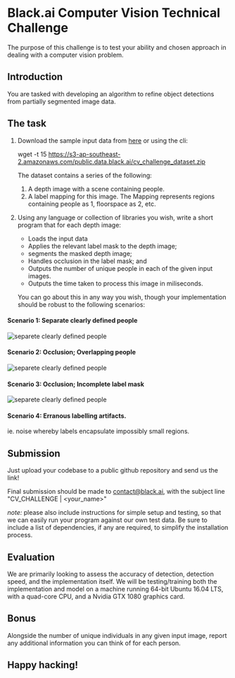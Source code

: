 # Black.ai Computer Vision Technical Challenge
The purpose of this challenge is to test your ability and chosen approach in dealing with a computer vision problem. 

## Introduction
You are tasked with developing an algorithm to refine object detections from partially segmented image data.   

## The task

1. Download the sample input data from [here]() or using the cli:

    wget -t 15 https://s3-ap-southeast-2.amazonaws.com/public.data.black.ai/cv_challenge_dataset.zip

    The dataset contains a series of the following:
    1. A depth image with a scene containing people. 
    2. A label mapping for this image. The Mapping represents regions containing people as 1, floorspace as 2, etc.
    
2. Using any language or collection of libraries you wish, write a short program that for each depth image:
    * Loads the input data 
    * Applies the relevant label mask to the depth image;
    * segments the masked depth image;
    * Handles occlusion in the label mask; and 
    * Outputs the number of unique people in each of the given input images.
    * Outputs the time taken to process this image in miliseconds. 

    You can go about this in any way you wish, though your implementation should be robust to the following scenarios:

#### Scenario 1: Separate clearly defined people
![separete clearly defined people](https://s3-ap-southeast-2.amazonaws.com/public.data.black.ai/separate_people_labelled.png)

#### Scenario 2: Occlusion; Overlapping people
![separete clearly defined people](https://s3-ap-southeast-2.amazonaws.com/public.data.black.ai/overlapping_people_labelled.png)

#### Scenario 3: Occlusion; Incomplete label mask
![separete clearly defined people](https://s3-ap-southeast-2.amazonaws.com/public.data.black.ai/occluded_junk_labelled.png)

#### Scenario 4: Erranous labelling artifacts.
ie. noise whereby labels encapsulate impossibly small regions. 

## Submission

Just upload your codebase to a public github repository and send us the link! 

Final submission should be made to contact@black.ai, with the subject line "CV_CHALLENGE | <your_name>"

*note:* please also include instructions for simple setup and testing, so that we can easily run your program against our own test data. Be sure to include a list of dependencies, if any are required, to simplify the installation process. 

## Evaluation
We are primarily looking to assess the accuracy of detection, detection speed, and the implementation itself. We will be testing/training both the implementation and model on a machine running 64-bit Ubuntu 16.04 LTS, with a quad-core CPU, and a Nvidia GTX 1080 graphics card.  

## Bonus
Alongside the number of unique individuals in any given input image, report any additional information you can think of for each person. 

## Happy hacking! 
